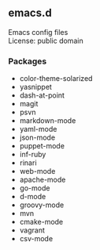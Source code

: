 ## emacs.d

Emacs config files  
License: public domain

### Packages
* color-theme-solarized
* yasnippet
* dash-at-point
* magit
* psvn
* markdown-mode
* yaml-mode
* json-mode
* puppet-mode
* inf-ruby
* rinari
* web-mode
* apache-mode
* go-mode
* d-mode
* groovy-mode
* mvn
* cmake-mode
* vagrant
* csv-mode

